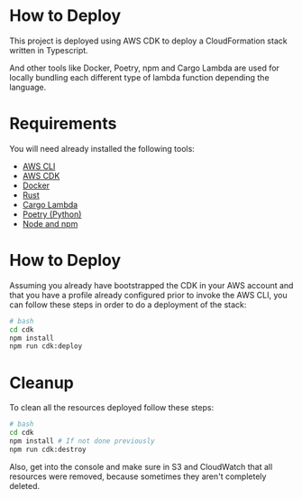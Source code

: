 # How to Deploy

This project is deployed using AWS CDK to deploy a CloudFormation stack written in Typescript.

And other tools like Docker, Poetry, npm and Cargo Lambda are used for locally bundling each different type of lambda function depending the language.

# Requirements

You will need already installed the following tools:

- [AWS CLI](https://docs.aws.amazon.com/cli/latest/userguide/getting-started-install.html)
- [AWS CDK](https://docs.aws.amazon.com/cdk/v2/guide/home.html)
- [Docker](https://www.docker.com/products/docker-desktop)
- [Rust](https://www.rust-lang.org)
- [Cargo Lambda](https://www.cargo-lambda.info)
- [Poetry (Python)](https://python-poetry.org)
- [Node and npm](https://nodejs.org)

# How to Deploy

Assuming you already have bootstrapped the CDK in your AWS account and that you have a profile already configured prior to invoke the AWS CLI, you can follow these steps in order to do a deployment of the stack:

```bash
# bash
cd cdk
npm install
npm run cdk:deploy
```

# Cleanup

To clean all the resources deployed follow these steps:

```bash
# bash
cd cdk
npm install # If not done previously
npm run cdk:destroy
```

Also, get into the console and make sure in S3 and CloudWatch that all resources were removed, because sometimes they aren't completely deleted.
